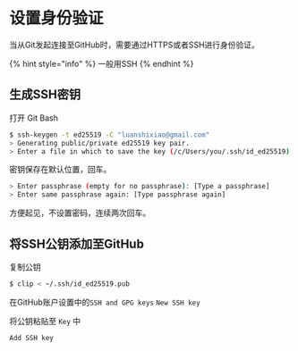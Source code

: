 # 设置身份验证

当从Git发起连接至GitHub时，需要通过HTTPS或者SSH进行身份验证。

{% hint style="info" %}
一般用SSH
{% endhint %}

## 生成SSH密钥

打开 Git Bash

```bash
$ ssh-keygen -t ed25519 -C "luanshixiao@gmail.com"
> Generating public/private ed25519 key pair.
> Enter a file in which to save the key (/c/Users/you/.ssh/id_ed25519):[Press enter]
```

密钥保存在默认位置，回车。

```bash
> Enter passphrase (empty for no passphrase): [Type a passphrase]
> Enter same passphrase again: [Type passphrase again]
```

方便起见，不设置密码，连续两次回车。

## 将SSH公钥添加至GitHub

复制公钥

```bash
$ clip < ~/.ssh/id_ed25519.pub
```

在GitHub账户设置中的`SSH and GPG keys` `New SSH key`

将公钥粘贴至 `Key` 中

`Add SSH key`

